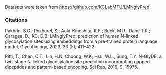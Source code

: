 Datasets were taken from https://github.com/KCLabMTU/LMNglyPred

### Citations
Pakhrin, S.C.; Pokharel, S.; Aoki-Kinoshita, K.F.; Beck, M.R.; Dam, T.K.; Caragea, D.; KC, D.B. LMNglyPred: prediction of human N-linked glycosylation sites using embeddings from a pre-trained protein language model, Glycobiology, 2023, 33 (5), 411–422.

Pitti, T.; Chen, C.T.; Lin, H.N; Choong, W.K; Hsu, W.L., Sung, T.Y. N-GlyDE: a two-stage N-linked glycosylation site prediction incorporating gapped dipeptides and pattern-based encoding. Sci Rep, 2019,  9, 15975.
